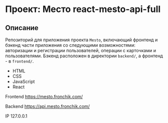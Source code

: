# Проект: Место react-mesto-api-full

## Описание

Репозиторий для приложения проекта `Mesto`, включающий фронтенд и бэкенд части приложения со следующими возможностями:
авторизации и регистрации пользователей, операции с карточками и пользователями.
Бэкенд расположен в директории `backend/`, а фронтенд - в `frontend/`.

- HTML
- CSS
- JavaScript
- React


Frontend https://mesto.fronchik.com/

Backend https://api.mesto.fronchik.com/

IP 127.0.0.1
